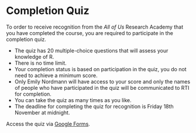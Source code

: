 
# Completion Quiz

To order to receive recognition from the *All of Us* Research Academy that you have completed the course, you are required to participate in the completion quiz. 

* The quiz has 20 multiple-choice questions that will assess your knowledge of R. 
* There is no time limit.
* Your completion status is based on participation in the quiz, you do not need to achieve a minimum score.
* Only Emily Nordmann will have access to your score and only the names of people who have participated in the quiz will be communicated to RTI for completion.
* You can take the quiz as many times as you like.
* The deadline for completing the quiz for recognition is Friday 18th November at midnight.

Access the quiz via [Google Forms](https://forms.gle/BLTSUPLVPX4P4uWq6).

